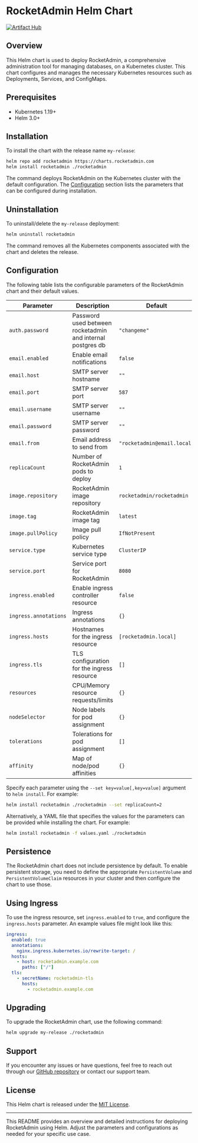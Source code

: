 # RocketAdmin Helm Chart

[![Artifact Hub](https://img.shields.io/endpoint?url=https://artifacthub.io/badge/repository/rocketadmin)](https://artifacthub.io/packages/search?repo=rocketadmin)

## Overview

This Helm chart is used to deploy RocketAdmin, a comprehensive administration tool for managing databases, on a Kubernetes cluster. This chart configures and manages the necessary Kubernetes resources such as Deployments, Services, and ConfigMaps.

## Prerequisites

- Kubernetes 1.19+
- Helm 3.0+

## Installation

To install the chart with the release name `my-release`:

```bash
helm repo add rocketadmin https://charts.rocketadmin.com
helm install rocketadmin ./rocketadmin
```

The command deploys RocketAdmin on the Kubernetes cluster with the default configuration. The [Configuration](#configuration) section lists the parameters that can be configured during installation.

## Uninstallation

To uninstall/delete the `my-release` deployment:

```bash
helm uninstall rocketadmin
```

The command removes all the Kubernetes components associated with the chart and deletes the release.

## Configuration

The following table lists the configurable parameters of the RocketAdmin chart and their default values.

| Parameter                          | Description                                                  | Default                       |
| ---------------------------------- | ------------------------------------------------------------ | ----------------------------- |
| `auth.password`                    | Password used between rocketadmin and internal postgres db   | `"changeme"`                  |
| `email.enabled`                    | Enable email notifications                                   | `false`                       |
| `email.host`                       | SMTP server hostname                                         | `""`                          |
| `email.port`                       | SMTP server port                                             | `587`                         |
| `email.username`                   | SMTP server username                                         | `""`                          |
| `email.password`                   | SMTP server password                                         | `""`                          |
| `email.from`                       | Email address to send from                                   | `"rocketadmin@email.local"`   |
| `replicaCount`                     | Number of RocketAdmin pods to deploy                         | `1`                           |
| `image.repository`                 | RocketAdmin image repository                                 | `rocketadmin/rocketadmin`     |
| `image.tag`                        | RocketAdmin image tag                                        | `latest`                      |
| `image.pullPolicy`                 | Image pull policy                                            | `IfNotPresent`                |
| `service.type`                     | Kubernetes service type                                      | `ClusterIP`                   |
| `service.port`                     | Service port for RocketAdmin                                 | `8080`                        |
| `ingress.enabled`                  | Enable ingress controller resource                           | `false`                       |
| `ingress.annotations`              | Ingress annotations                                          | `{}`                          |
| `ingress.hosts`                    | Hostnames for the ingress resource                           | `[rocketadmin.local]`         |
| `ingress.tls`                      | TLS configuration for the ingress resource                   | `[]`                          |
| `resources`                        | CPU/Memory resource requests/limits                          | `{}`                          |
| `nodeSelector`                     | Node labels for pod assignment                               | `{}`                          |
| `tolerations`                      | Tolerations for pod assignment                               | `[]`                          |
| `affinity`                         | Map of node/pod affinities                                   | `{}`                          |

Specify each parameter using the `--set key=value[,key=value]` argument to `helm install`. For example:

```bash
helm install rocketadmin ./rocketadmin --set replicaCount=2
```

Alternatively, a YAML file that specifies the values for the parameters can be provided while installing the chart. For example:

```bash
helm install rocketadmin -f values.yaml ./rocketadmin
```

## Persistence

The RocketAdmin chart does not include persistence by default. To enable persistent storage, you need to define the appropriate `PersistentVolume` and `PersistentVolumeClaim` resources in your cluster and then configure the chart to use those.

## Using Ingress

To use the ingress resource, set `ingress.enabled` to `true`, and configure the `ingress.hosts` parameter. An example values file might look like this:

```yaml
ingress:
  enabled: true
  annotations:
    nginx.ingress.kubernetes.io/rewrite-target: /
  hosts:
    - host: rocketadmin.example.com
      paths: ["/"]
  tls:
    - secretName: rocketadmin-tls
      hosts:
        - rocketadmin.example.com
```

## Upgrading

To upgrade the RocketAdmin chart, use the following command:

```bash
helm upgrade my-release ./rocketadmin
```

## Support

If you encounter any issues or have questions, feel free to reach out through our [GitHub repository](https://github.com/rocketadmin/rocketadmin) or contact our support team.

## License

This Helm chart is released under the [MIT License](LICENSE.md).

---

This README provides an overview and detailed instructions for deploying RocketAdmin using Helm. Adjust the parameters and configurations as needed for your specific use case.
